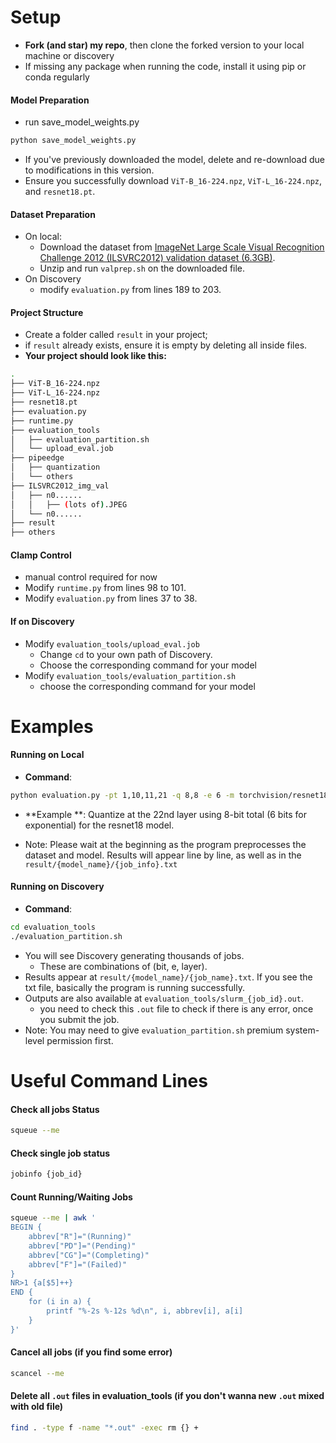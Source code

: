 # Setup
- **Fork (and star) my repo**, then clone the forked version to your local machine or discovery
- If missing any package when running the code, install it using pip or conda regularly

#### Model Preparation
- run save_model_weights.py
```sh
python save_model_weights.py
```
- If you've previously downloaded the model, delete and re-download due to modifications in this version.
 - Ensure you successfully download `ViT-B_16-224.npz`, `ViT-L_16-224.npz`, and `resnet18.pt`.

#### Dataset Preparation
- On local: 
	- Download the dataset from [ImageNet Large Scale Visual Recognition Challenge 2012 (ILSVRC2012) validation dataset (6.3GB)](https://www.image-net.org/challenges/LSVRC/index.php).
  - Unzip and run `valprep.sh` on the downloaded file.
- On Discovery
	- modify `evaluation.py` from lines 189 to 203.
	
   

#### Project Structure
- Create a folder called `result` in your project; 
- if  `result` already exists, ensure it is empty by deleting all inside files.
- **Your project should look like this:**
```sh
.
├── ViT-B_16-224.npz
├── ViT-L_16-224.npz
├── resnet18.pt
├── evaluation.py
├── runtime.py
├── evaluation_tools
│   ├── evaluation_partition.sh
│   └── upload_eval.job
├── pipeedge
│   ├── quantization
│   └── others
├── ILSVRC2012_img_val
│   ├── n0......
│   │   ├── (lots of).JPEG
│   └── n0......
├── result
├── others
```
#### Clamp Control
- manual control required for now
- Modify `runtime.py` from lines 98 to 101.
- Modify `evaluation.py` from lines 37 to 38.

####  If on Discovery 
- Modify  `evaluation_tools/upload_eval.job` 
	- Change `cd`  to your own path of Discovery.
	- Choose the corresponding command for your model
- Modify `evaluation_tools/evaluation_partition.sh`
	- choose the corresponding command for your model

# Examples

#### Running on Local
- **Command**:
```sh
python evaluation.py -pt 1,10,11,21 -q 8,8 -e 6 -m torchvision/resnet18
```
- **Example **: Quantize at the 22nd layer using 8-bit total (6 bits for exponential) for the resnet18 model.

-   Note: Please wait at the beginning as the program preprocesses the dataset and model. Results will appear line by line, as well as in the `result/{model_name}/{job_info}.txt`

#### Running on Discovery

-   **Command**:
```sh
cd evaluation_tools
./evaluation_partition.sh
```
-   You will see Discovery generating thousands of jobs.
    -   These are combinations of (bit, e, layer).
-   Results appear at `result/{model_name}/{job_name}.txt`. If you see the txt file, basically the program is running successfully.
-   Outputs are also available at `evaluation_tools/slurm_{job_id}.out`.
	- you need to check this `.out` file to check if there is any error, once you submit the job.
- Note: You may need to give `evaluation_partition.sh` premium system-level permission first.

# Useful Command Lines

#### Check all jobs Status
```sh
squeue --me
```

#### Check single job status
```sh
jobinfo {job_id}
```

#### Count Running/Waiting Jobs
```sh
squeue --me | awk '
BEGIN {
    abbrev["R"]="(Running)"
    abbrev["PD"]="(Pending)"
    abbrev["CG"]="(Completing)"
    abbrev["F"]="(Failed)"
}
NR>1 {a[$5]++}
END {
    for (i in a) {
        printf "%-2s %-12s %d\n", i, abbrev[i], a[i]
    }
}'
```

#### Cancel all jobs (if you find some error)
```sh
scancel --me
```

#### Delete all `.out` files in evaluation_tools (if you don't wanna new `.out` mixed with old file)

```sh
find . -type f -name "*.out" -exec rm {} +
```
